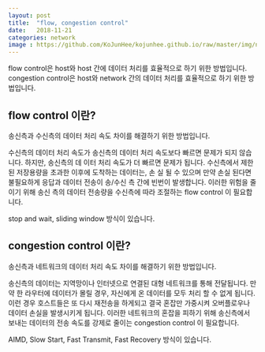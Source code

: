 ```yaml
---
layout: post
title:  "flow, congestion control"
date:   2018-11-21
categories: network
image : https://github.com/KoJunHee/kojunhee.github.io/raw/master/img/networkDoorimg.png
---
```


flow control은 host와 host 간에 데이터 처리를 효율적으로 하기 위한 방법입니다.
congestion control은 host와 network 간의 데이터 처리를 효율적으로 하기 위한 방법입니다.

## flow control 이란?

송신측과 수신측의 데이터 처리 속도 차이를 해결하기 위한 방법입니다. 

수신측의 데이터 처리 속도가 송신측의 데이터 처리 속도보다 빠르면 문제가 되지 않습니다. 하지만, 송신측의 데
이터 처리 속도가 더 빠르면 문제가 됩니다. 수신측에서 제한된 저장용량을 초과한 이후에 도착하는 데이터는, 손
실 될 수 있으며 만약 손실 된다면 불필요하게 응답과 데이터 전송이 송/수신 측 간에 빈번이 발생합니다. 이러한 위험을 줄이기 위해 송신 측의 데이터 전송량을 수신측에 따라 조절하는 flow control 이 필요합니다. 

stop and wait, sliding window 방식이 있습니다.

## congestion control 이란?

송신측과 네트워크의 데이터 처리 속도 차이를 해결하기 위한 방법입니다.

송신측의 데이터는 지역망이나 인터넷으로 연결된 대형 네트워크를 통해 전달됩니다. 만약 한 라우터에 데이터가 
몰릴 경우, 자신에게 온 데이터를 모두 처리 할 수 없게 됩니다. 이런 경우 호스트들은 또 다시 재전송을 하게되고 
결국 혼잡만 가중시켜 오버플로우나 데이터 손실을 발생시키게 됩니다. 이러한 네트워크의 혼잡을 피하기 위해 송신측에서 보내는 데이터의 전송 속도를  강제로 줄이는 congestion control 이 필요합니다.

AIMD, Slow Start, Fast Transmit, Fast Recovery 방식이 있습니다.